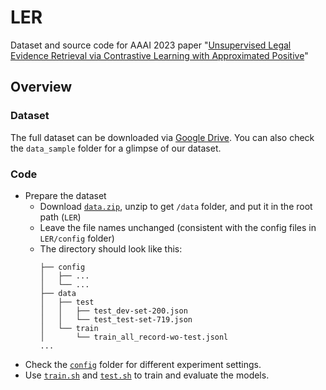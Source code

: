# LER
Dataset and source code for AAAI 2023 paper "[Unsupervised Legal Evidence Retrieval via Contrastive Learning with Approximated Positive](https://ojs.aaai.org/index.php/AAAI/article/view/25603)"


## Overview

### Dataset

The full dataset can be downloaded via [Google Drive](https://drive.google.com/drive/folders/1JL5QeeUSyncUGHhUPvX-vPIySPmF6JSN?usp=sharing). You can also check the `data_sample` folder for a glimpse of our dataset.

### Code
- Prepare the dataset
  - Download [`data.zip`](https://drive.google.com/drive/folders/1JL5QeeUSyncUGHhUPvX-vPIySPmF6JSN), unzip to get `/data` folder, and put it in the root path (`LER`)
  - Leave the file names unchanged (consistent with the config files in `LER/config` folder)
  - The directory should look like this:
    ```
    ├── config
    │   ├── ...
    │   └── ...
    ├── data
    │   ├── test
    │   │   ├── test_dev-set-200.json
    │   │   └── test_test-set-719.json
    │   └── train
    │       └── train_all_record-wo-test.jsonl
    ...
    ```
- Check the [`config`](./config) folder for different experiment settings. 
- Use [`train.sh`](./train.sh) and [`test.sh`](./test.sh) to train and evaluate the models.